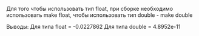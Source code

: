 Для того чтобы использовать тип float, при сборке необходимо использовать make float, чтобы использовать тип double - make double

Выводы:
Для типа float = -0.0227862
Для типа double = 4.8952e-11

